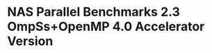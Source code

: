 NAS Parallel Benchmarks 2.3 OmpSs+OpenMP 4.0 Accelerator Version
================================================================
